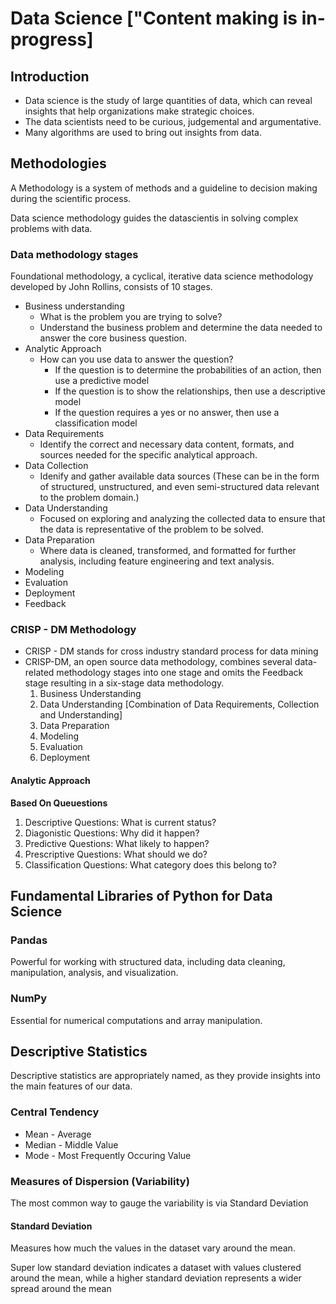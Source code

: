 # Data Science ["Content making is in-progress]
## Introduction

* Data science is the study of large quantities of data, which can reveal insights that help organizations make strategic choices.
* The data scientists need to be curious, judgemental and argumentative.
* Many algorithms are used to bring out insights from data. 

## Methodologies

A Methodology is a system of methods and a guideline to decision making during the scientific process.

Data science methodology guides the datascientis in solving complex problems with data.

### Data methodology stages

Foundational methodology, a cyclical, iterative data science methodology developed by John Rollins, consists of 10 stages.

* Business understanding
    - What is the problem you are trying to solve?
    - Understand the business problem and determine the data needed to answer the core business question. 
* Analytic Approach
    - How can you use data to answer the question?
        - If the question is to determine the probabilities of an action, then use a predictive model
        - If the question is to show the relationships, then use a descriptive model
        - If the question requires a yes or no answer, then use a classification model
* Data Requirements
    - Identify the correct and necessary data content, formats, and sources needed for the specific analytical approach.
* Data Collection
    - Idenify and gather available data sources (These can be in the form of structured, unstructured, and even semi-structured data relevant to the problem domain.)
* Data Understanding
    - Focused on exploring and analyzing the collected data to ensure that the data is representative of the problem to be solved.
* Data Preparation
    - Where data is cleaned, transformed, and formatted for further analysis, including feature engineering and text analysis.
* Modeling
* Evaluation
* Deployment
* Feedback

### CRISP - DM Methodology

* CRISP - DM stands for cross industry standard process for data mining
* CRISP-DM, an open source data methodology, combines several data-related methodology stages into one stage and omits the Feedback stage resulting in a six-stage data methodology.
    1. Business Understanding
    2. Data Understanding [Combination of Data Requirements, Collection and Understanding]
    3. Data Preparation
    4. Modeling
    5. Evaluation
    6. Deployment


#### Analytic Approach

**Based On Queuestions**

1. Descriptive Questions: What is current status?
2. Diagonistic Questions: Why did it happen?
3. Predictive Questions: What likely to happen?
4. Prescriptive Questions: What should we do?
5. Classification Questions: What category does this belong to?

## Fundamental Libraries of Python for Data Science

### Pandas

Powerful for working with structured data, including data cleaning, manipulation, analysis, and visualization.

### NumPy

Essential for numerical computations and array manipulation.


## Descriptive Statistics

Descriptive statistics are appropriately named, as they provide insights into the main features of our data.  

### Central Tendency

* Mean - Average
* Median - Middle Value
* Mode - Most Frequently Occuring Value

### Measures of Dispersion (Variability)

The most common way to gauge the variability is via Standard Deviation

#### Standard Deviation

Measures how much the values in the dataset vary around the mean.

Super low standard deviation indicates a dataset with values clustered around the mean, while a higher standard deviation represents a wider spread around the mean
